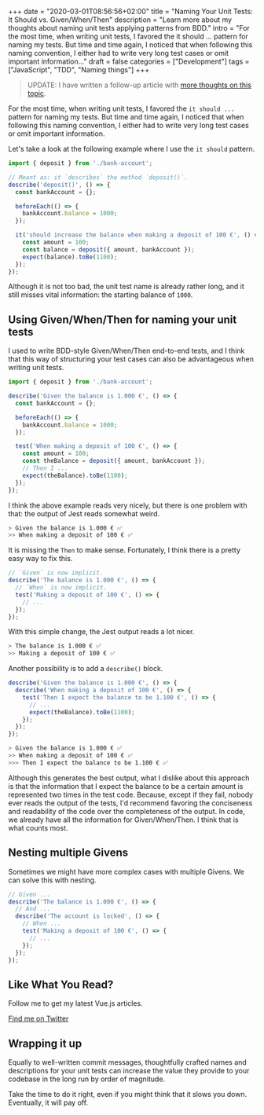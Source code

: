 +++
date = "2020-03-01T08:56:56+02:00"
title = "Naming Your Unit Tests: It Should vs. Given/When/Then"
description = "Learn more about my thoughts about naming unit tests applying patterns from BDD."
intro = "For the most time, when writing unit tests, I favored the it should ... pattern for naming my tests. But time and time again, I noticed that when following this naming convention, I either had to write very long test cases or omit important information..."
draft = false
categories = ["Development"]
tags = ["JavaScript", "TDD", "Naming things"]
+++

> UPDATE: I have written a follow-up article with [more thoughts on this topic](/blog/telling-a-story-with-test-code).

For the most time, when writing unit tests, I favored the `it should ...` pattern for naming my tests. But time and time again, I noticed that when following this naming convention, I either had to write very long test cases or omit important information.

Let's take a look at the following example where I use the `it should` pattern.

```js
import { deposit } from './bank-account';

// Meant as: it `describes` the method `deposit()`.
describe('deposit()', () => {
  const bankAccount = {};

  beforeEach(() => {
    bankAccount.balance = 1000;
  });

  it('should increase the balance when making a deposit of 100 €', () => {
    const amount = 100;
    const balance = deposit({ amount, bankAccount });
    expect(balance).toBe(1100);
  });
});
```

Although it is not too bad, the unit test name is already rather long, and it still misses vital information: the starting balance of `1000`.

## Using Given/When/Then for naming your unit tests

I used to write BDD-style Given/When/Then end-to-end tests, and I think that this way of structuring your test cases can also be advantageous when writing unit tests.

```js
import { deposit } from './bank-account';

describe('Given the balance is 1.000 €', () => {
  const bankAccount = {};

  beforeEach(() => {
    bankAccount.balance = 1000;
  });

  test('When making a deposit of 100 €', () => {
    const amount = 100;
    const theBalance = deposit({ amount, bankAccount });
    // Then I ...
    expect(theBalance).toBe(1100);
  });
});
```

I think the above example reads very nicely, but there is one problem with that: the output of Jest reads somewhat weird.

```bash
> Given the balance is 1.000 € ✅
>> When making a deposit of 100 € ✅
```

It is missing the `Then` to make sense. Fortunately, I think there is a pretty easy way to fix this.

```js
// `Given` is now implicit.
describe('The balance is 1.000 €', () => {
  // `When` is now implicit.
  test('Making a deposit of 100 €', () => {
    // ...
  });
});
```

With this simple change, the Jest output reads a lot nicer.

```bash
> The balance is 1.000 € ✅
>> Making a deposit of 100 € ✅
```

Another possibility is to add a `describe()` block.

```js
describe('Given the balance is 1.000 €', () => {
  describe('When making a deposit of 100 €', () => {
    test('Then I expect the balance to be 1.100 €', () => {
      // ...
      expect(theBalance).toBe(1100);
    });
  });
});
```

```bash
> Given the balance is 1.000 € ✅
>> When making a deposit of 100 € ✅
>>> Then I expect the balance to be 1.100 € ✅
```

Although this generates the best output, what I dislike about this approach is that the information that I expect the balance to be a certain amount is represented two times in the test code. Because, except if they fail, nobody ever reads the output of the tests, I'd recommend favoring the conciseness and readability of the code over the completeness of the output. In code, we already have all the information for Given/When/Then. I think that is what counts most.

## Nesting multiple Givens

Sometimes we might have more complex cases with multiple Givens. We can solve this with nesting.

```js
// Given ...
describe('The balance is 1.000 €', () => {
  // And ...
  describe('The account is locked', () => {
    // When ...
    test('Making a deposit of 100 €', () => {
      // ...
    });
  });
});
```

<div class="c-content__broad">
  <div class="c-twitter-teaser">
    <div class="c-twitter-teaser__content">
      <h2 class="c-twitter-teaser__headline">Like What You Read?</h2>
      <p class="c-twitter-teaser__body">
        Follow me to get my latest Vue.js articles.
      </p>
      <a class="c-button c-button--outline c-twitter-teaser__button" rel="nofollow" href="https://twitter.com/maoberlehner" data-event-category="link" data-event-action="click: contact" data-event-label="Twitter (article content)">
        Find me on Twitter
      </a>
    </div>
  </div>
</div>

## Wrapping it up

Equally to well-written commit messages, thoughtfully crafted names and descriptions for your unit tests can increase the value they provide to your codebase in the long run by order of magnitude.

Take the time to do it right, even if you might think that it slows you down. Eventually, it will pay off.
